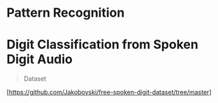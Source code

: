 # Pattern Recognition

# Digit Classification from Spoken Digit Audio
> Dataset

[https://github.com/Jakobovski/free-spoken-digit-dataset/tree/master]
